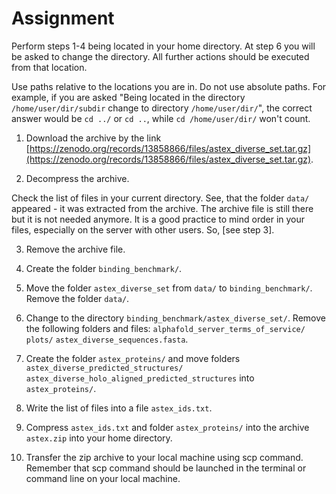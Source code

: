 # Assignment

Perform steps 1-4 being located in your home directory. At step 6 you will be asked to change the directory. All further actions should be executed from that location. 
  
Use paths relative to the locations you are in. Do not use absolute paths. For example, if you are asked "Being located in the directory `/home/user/dir/subdir` change to directory `/home/user/dir/`", the correct answer would be `cd ../` or `cd ..`, while `cd /home/user/dir/` won't count.

1. Download the archive by the link [https://zenodo.org/records/13858866/files/astex_diverse_set.tar.gz](https://zenodo.org/records/13858866/files/astex_diverse_set.tar.gz).

2. Decompress the archive. 

Check the list of files in your current directory. See, that the folder `data/` appeared - it was extracted from the archive. The archive file is still there but it is not needed anymore. It is a good practice to mind order in your files, especially on the server with other users. So, [see step 3].

3. Remove the archive file.

4. Create the folder `binding_benchmark/`.

5. Move the folder `astex_diverse_set` from `data/` to `binding_benchmark/`. Remove the folder `data/`.

6. Change to the directory `binding_benchmark/astex_diverse_set/`. Remove the following folders and files: `alphafold_server_terms_of_service/` `plots/` `astex_diverse_sequences.fasta`.

7. Create the folder `astex_proteins/` and move folders `astex_diverse_predicted_structures/` `astex_diverse_holo_aligned_predicted_structures` into `astex_proteins/`.

8. Write the list of files into a file `astex_ids.txt`.

9. Compress `astex_ids.txt` and folder `astex_proteins/` into the archive `astex.zip` into your home directory.

10. Transfer the zip archive to your local machine using scp command. Remember that scp command should be launched in the terminal or command line on your local machine.
